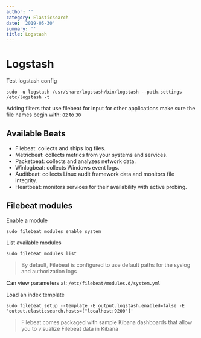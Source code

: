 ```yaml
---
author: ''
category: Elasticsearch
date: '2019-05-30'
summary: ''
title: Logstash
---
```

# Logstash

Test logstash config

    sudo -u logstash /usr/share/logstash/bin/logstash --path.settings /etc/logstash -t

Adding filters that use filebeat for input for other applications make sure the file names begin with: `02` to `30`

## Available Beats

* Filebeat: collects and ships log files.
* Metricbeat: collects metrics from your systems and services.
* Packetbeat: collects and analyzes network data.
* Winlogbeat: collects Windows event logs.
* Auditbeat: collects Linux audit framework data and monitors file integrity.
* Heartbeat: monitors services for their availability with active probing.

## Filebeat modules

Enable a module

    sudo filebeat modules enable system

List available modules

    sudo filebeat modules list

> By default, Filebeat is configured to use default paths for the syslog and authorization logs

Can view parameters at: `/etc/filebeat/modules.d/system.yml`

Load an index template

    sudo filebeat setup --template -E output.logstash.enabled=false -E 'output.elasticsearch.hosts=["localhost:9200"]'

> Filebeat comes packaged with sample Kibana dashboards that allow you to visualize Filebeat data in Kibana
